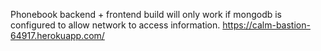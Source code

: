 ﻿Phonebook backend + frontend build
will only work if mongodb is configured to allow network to access information.
https://calm-bastion-64917.herokuapp.com/
